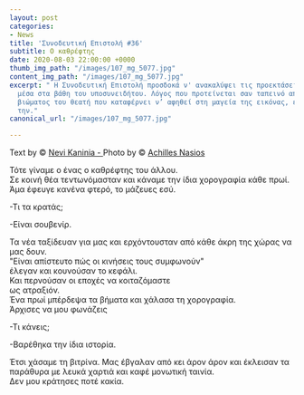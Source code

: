 ```yaml
---
layout: post
categories:
- News
title: 'Συνοδευτική Επιστολή #36'
subtitle: Ο καθρέφτης
date: 2020-08-03 22:00:00 +0000
thumb_img_path: "/images/107_mg_5077.jpg"
content_img_path: "/images/107_mg_5077.jpg"
excerpt: " Η Συνοδευτική Επιστολή προσδοκά ν' ανακαλύψει τις προεκτάσεις της εικόνας
  μέσα στα βάθη του υποσυνειδήτου. Λόγος που προτείνεται σαν ταπεινό απαύγασμα του
  βιώματος του θεατή που καταφέρνει ν’ αφηθεί στη μαγεία της εικόνας, επαναδημιουργώντας
  την."
canonical_url: "/images/107_mg_5077.jpg"

---
```

Text by © <a href="https://www.facebook.com/nevi.kaninia" target="blank">Nevi Kaninia - </a>Photo by © <a href="https://anikon.org/" target="blank">Achilles Nasios</a>

Τότε γίναμε ο ένας ο καθρέφτης του άλλου.  
Σε κοινή θέα τεντωνόμασταν και κάναμε την ίδια χορογραφία κάθε πρωί.  
Άμα έφευγε κανένα φτερό, το μάζευες εσύ.

\-Τι τα κρατάς;

\-Είναι σουβενίρ.

Τα νέα ταξίδευαν για μας και ερχόντουσταν από κάθε άκρη της χώρας να μας δουν.  
"Eίναι απίστευτο πώς οι κινήσεις τους συμφωνούν"  
έλεγαν και κουνούσαν το κεφάλι.  
Και περνούσαν οι εποχές να κοιταζόμαστε  
ως ατραξιόν.  
Ένα πρωί μπέρδεψα τα βήματα και χάλασα τη χορογραφία.  
Άρχισες να μου φωνάζεις

\-Τι κάνεις;

\-Βαρέθηκα την ίδια ιστορία.

Έτσι χάσαμε τη βιτρίνα. Μας έβγαλαν από κει άρον άρον και έκλεισαν τα παράθυρα με λευκά χαρτιά και καφέ μονωτική ταινία.  
Δεν μου κράτησες ποτέ κακία.